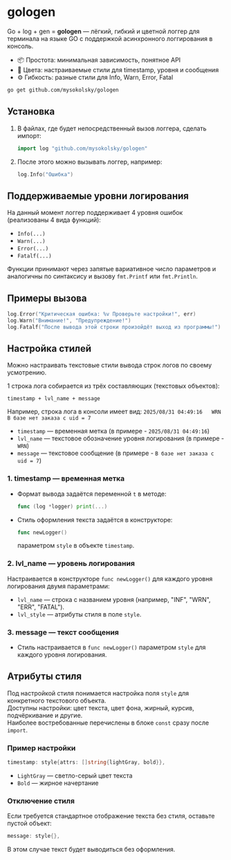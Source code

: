 <!-- gologen v.0.1.3 - simple logger in golang, async logging and emergency print via shutdown

author: github.com/mysokolsky
t.me/timeforpeople -->

# gologen

Go + log + gen = **gologen** — лёгкий, гибкий и цветной логгер для терминала на языке GO с поддержкой асинхронного логгирования в консоль.

- 📦  Простота: минимальная зависимость, понятное API
- 🌈  Цвета: настраиваемые стили для timestamp, уровня и сообщения
- ⚙️  Гибкость: разные стили для Info, Warn, Error, Fatal

```bash
go get github.com/mysokolsky/gologen
```

## Установка

1. В файлах, где будет непосредственный вызов логгера, сделать импорт:
   ```go
   import log "github.com/mysokolsky/gologen"
   ```
2. После этого можно вызывать логгер, например:
   ```go
   log.Info("Ошибка")
   ```

## Поддерживаемые уровни логирования

На данный момент логгер поддерживает 4 уровня ошибок (реализованы 4 вида функций):

- `Info(...)`
- `Warn(...)`
- `Error(...)`
- `Fatalf(...)`

Функции принимают через запятые вариативное число параметров и аналогичны по синтаксису и вызову `fmt.Printf` или `fmt.Println`.

## Примеры вызова

```go
log.Error("Критическая ошибка: %v Проверьте настройки!", err)
log.Warn("Внимание!", "Предупреждение!")
log.Fatalf("После вывода этой строки произойдёт выход из программы!")
```

## Настройка стилей

Можно настраивать текстовые стили вывода строк логов по своему усмотрению.

1 строка лога собирается из трёх составляющих (текстовых объектов):

```
timestamp + lvl_name + message
```

Например, строка лога в консоли имеет вид:
`2025/08/31 04:49:16   WRN   В базе нет заказа с uid = 7`

- `timestamp` — временная метка  (в примере - `2025/08/31 04:49:16`)
- `lvl_name` — текстовое обозначение уровня логирования (в примере - `WRN`)  
- `message` — текстовое сообщение (в примере - `В базе нет заказа с uid = 7`)

### 1. timestamp — временная метка
- Формат вывода задаётся переменной `t` в методе:
  ```go
  func (log *logger) print(...)
  ```
- Стиль оформления текста задаётся в конструкторе:
  ```go
  func newLogger()
  ```
  параметром `style` в объекте `timestamp`.

### 2. lvl_name — уровень логирования
Настраивается в конструкторе `func newLogger()` для каждого уровня логирования двумя параметрами:

- `lvl_name` — строка с названием уровня (например, "INF", "WRN", "ERR", "FATAL").
- `lvl_style` — атрибуты стиля в поле `style`.

### 3. message — текст сообщения
- Стиль настраивается в `func newLogger()` параметром `style` для каждого уровня логирования.

## Атрибуты стиля

Под настройкой стиля понимается настройка поля `style` для конкретного текстового объекта.  
Доступны настройки: цвет текста, цвет фона, жирный, курсив, подчёркивание и другие.  
Наиболее востребованные перечислены в блоке `const` сразу после `import`.

### Пример настройки

```go
timestamp: style{attrs: []string{lightGray, bold}},
```

- `LightGray` — светло-серый цвет текста  
- `Bold` — жирное начертание

### Отключение стиля

Если требуется стандартное отображение текста без стиля, оставьте пустой объект:

```go
message: style{},
```

В этом случае текст будет выводиться без оформления.
